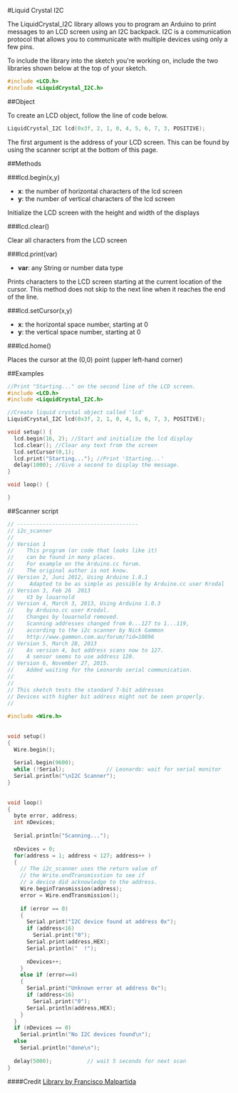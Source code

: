 #Liquid Crystal I2C

The LiquidCrystal_I2C library allows you to program an Arduino to print messages to an LCD screen using an I2C backpack. I2C is a communication protocol that allows you to communicate with multiple devices using only a few pins. 

To include the library into the sketch you're working on, include the two libraries shown below at the top of your sketch.

```c++
#include <LCD.h>
#include <LiquidCrystal_I2C.h>
```

##Object

To create an LCD object, follow the line of code below. 

```c++
LiquidCrystal_I2C lcd(0x3f, 2, 1, 0, 4, 5, 6, 7, 3, POSITIVE);
```

The first argument is the address of your LCD screen. This can be found by using the scanner script at the bottom of this page.

##Methods

###lcd.begin(x,y)

* **x**: the number of horizontal characters of the lcd screen
* **y**: the number of vertical characters of the lcd screen

Initialize the LCD screen with the height and width of the displays

###lcd.clear()

Clear all characters from the LCD screen

###lcd.print(var)

* **var**: any String or number data type

Prints characters to the LCD screen starting at the current location of the cursor. This method does not skip to the next line when it reaches the end of the line.

###lcd.setCursor(x,y)

* **x**: the horizontal space number, starting at 0
* **y**: the vertical space number, starting at 0

###lcd.home()

Places the cursor at the (0,0) point (upper left-hand corner)

##Examples

```c++
//Print "Starting..." on the second line of the LCD screen.
#include <LCD.h>
#include <LiquidCrystal_I2C.h>

//Create liquid crystal object called 'lcd'
LiquidCrystal_I2C lcd(0x3f, 2, 1, 0, 4, 5, 6, 7, 3, POSITIVE);

void setup() {
  lcd.begin(16, 2); //Start and initialize the lcd display
  lcd.clear(); //Clear any text from the screen
  lcd.setCursor(0,1);
  lcd.print("Starting..."); //Print 'Starting...'
  delay(1000); //Give a second to display the message.
}

void loop() {

}
```

##Scanner script

```c++
// --------------------------------------
// i2c_scanner
//
// Version 1
//    This program (or code that looks like it)
//    can be found in many places.
//    For example on the Arduino.cc forum.
//    The original author is not know.
// Version 2, Juni 2012, Using Arduino 1.0.1
//     Adapted to be as simple as possible by Arduino.cc user Krodal
// Version 3, Feb 26  2013
//    V3 by louarnold
// Version 4, March 3, 2013, Using Arduino 1.0.3
//    by Arduino.cc user Krodal.
//    Changes by louarnold removed.
//    Scanning addresses changed from 0...127 to 1...119,
//    according to the i2c scanner by Nick Gammon
//    http://www.gammon.com.au/forum/?id=10896
// Version 5, March 28, 2013
//    As version 4, but address scans now to 127.
//    A sensor seems to use address 120.
// Version 6, November 27, 2015.
//    Added waiting for the Leonardo serial communication.
//
//
// This sketch tests the standard 7-bit addresses
// Devices with higher bit address might not be seen properly.
//
 
#include <Wire.h>
 
 
void setup()
{
  Wire.begin();
 
  Serial.begin(9600);
  while (!Serial);             // Leonardo: wait for serial monitor
  Serial.println("\nI2C Scanner");
}
 
 
void loop()
{
  byte error, address;
  int nDevices;
 
  Serial.println("Scanning...");
 
  nDevices = 0;
  for(address = 1; address < 127; address++ )
  {
    // The i2c_scanner uses the return value of
    // the Write.endTransmisstion to see if
    // a device did acknowledge to the address.
    Wire.beginTransmission(address);
    error = Wire.endTransmission();
 
    if (error == 0)
    {
      Serial.print("I2C device found at address 0x");
      if (address<16)
        Serial.print("0");
      Serial.print(address,HEX);
      Serial.println("  !");
 
      nDevices++;
    }
    else if (error==4)
    {
      Serial.print("Unknown error at address 0x");
      if (address<16)
        Serial.print("0");
      Serial.println(address,HEX);
    }    
  }
  if (nDevices == 0)
    Serial.println("No I2C devices found\n");
  else
    Serial.println("done\n");
 
  delay(5000);           // wait 5 seconds for next scan
}
```

####Credit
[Library by Francisco Malpartida](https://bitbucket.org/fmalpartida/new-liquidcrystal/overview)
